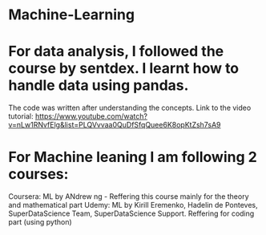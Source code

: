 # Machine-Learning

# For data analysis, I followed the course by sentdex. I learnt how to handle data using pandas. 
The code was written after understanding the concepts. Link to the video tutorial: https://www.youtube.com/watch?v=nLw1RNvfElg&list=PLQVvvaa0QuDfSfqQuee6K8opKtZsh7sA9

# For Machine leaning I am following 2 courses:
Coursera: ML by ANdrew ng - Reffering this course mainly for the theory and mathematical part
Udemy: ML by Kirill Eremenko, Hadelin de Ponteves, SuperDataScience Team, SuperDataScience Support. Reffering for coding part (using python)

